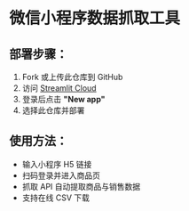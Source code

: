 # 微信小程序数据抓取工具

## 部署步骤：
1. Fork 或上传此仓库到 GitHub
2. 访问 [Streamlit Cloud](https://share.streamlit.io)
3. 登录后点击 **"New app"**
4. 选择此仓库并部署

## 使用方法：
- 输入小程序 H5 链接
- 扫码登录并进入商品页
- 抓取 API 自动提取商品与销售数据
- 支持在线 CSV 下载
